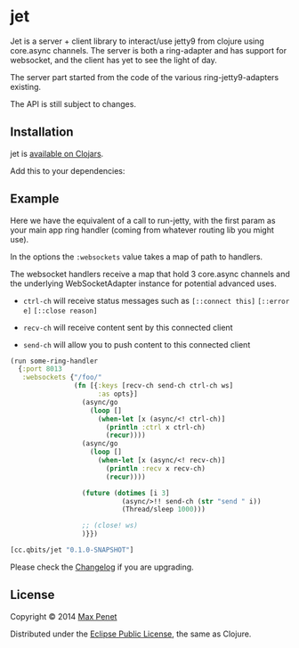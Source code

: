 # jet
<!-- [![Build Status](https://secure.travis-ci.org/mpenet/jet.png?branch=master)](http://travis-ci.org/mpenet/jet) -->

Jet is a server + client library to interact/use jetty9 from clojure
using core.async channels.
The server is both a ring-adapter and has support for websocket, and
the client has yet to see the light of day.

The server part started from the code of the various
ring-jetty9-adapters existing.

The API is still subject to changes.

<!-- ## Documentation -->

<!-- [codox generated documentation](http://mpenet.github.com/jet/#docs). -->

## Installation

jet is [available on Clojars](https://clojars.org/cc.qbits/jet).

Add this to your dependencies:

## Example

Here we have the equivalent of a call to run-jetty, with the first
param as your main app ring handler (coming from whatever routing lib
you might use).

In the options the `:websockets` value takes a map of path to
handlers.

The websocket handlers receive a map that hold 3 core.async channels
and the underlying WebSocketAdapter instance for potential advanced uses.

* `ctrl-ch` will receive status messages such as `[::connect this]`
`[::error e]` `[::close reason]`

* `recv-ch` will receive content sent by this connected client

* `send-ch` will allow you to push content to this connected client

```clojure
(run some-ring-handler
  {:port 8013
   :websockets {"/foo/"
                (fn [{:keys [recv-ch send-ch ctrl-ch ws]
                      :as opts}]
                  (async/go
                    (loop []
                      (when-let [x (async/<! ctrl-ch)]
                        (println :ctrl x ctrl-ch)
                        (recur))))
                  (async/go
                    (loop []
                      (when-let [x (async/<! recv-ch)]
                        (println :recv x recv-ch)
                        (recur))))

                  (future (dotimes [i 3]
                            (async/>!! send-ch (str "send " i))
                            (Thread/sleep 1000)))

                  ;; (close! ws)
                  )}})
```

```clojure
[cc.qbits/jet "0.1.0-SNAPSHOT"]
```

Please check the
[Changelog](https://github.com/mpenet/jet/blob/master/CHANGELOG.md)
if you are upgrading.

## License

Copyright © 2014 [Max Penet](http://twitter.com/mpenet)

Distributed under the
[Eclipse Public License](http://www.eclipse.org/legal/epl-v10.html),
the same as Clojure.
